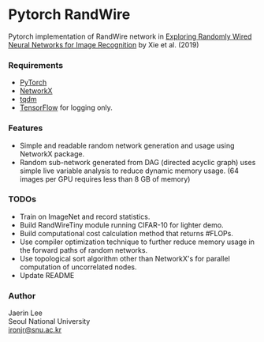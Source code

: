 # Pytorch RandWire
Pytorch implementation of RandWire network in [Exploring Randomly Wired Neural Networks for Image Recognition](https://arxiv.org/abs/1904.01569) by Xie et al. (2019)

### Requirements
- [PyTorch](https://pytorch.org/)
- [NetworkX](https://networkx.github.io/)
- [tqdm](https://github.com/tqdm/tqdm)
- [TensorFlow](https://www.tensorflow.org/) for logging only.

### Features
- Simple and readable random network generation and usage using NetworkX package.
- Random sub-network generated from DAG (directed acyclic graph) uses simple live variable analysis to reduce dynamic memory usage. (64 images per GPU requires less than 8 GB of memory)

### TODOs
- Train on ImageNet and record statistics.
- Build RandWireTiny module running CIFAR-10 for lighter demo.
- Build computational cost calculation method that returns #FLOPs.
- Use compiler optimization technique to further reduce memory usage in the forward paths of random networks.
- Use topological sort algorithm other than NetworkX's for parallel computation of uncorrelated nodes.
- Update README

### Author
Jaerin Lee
<br/>Seoul National University
<br/>ironjr@snu.ac.kr
